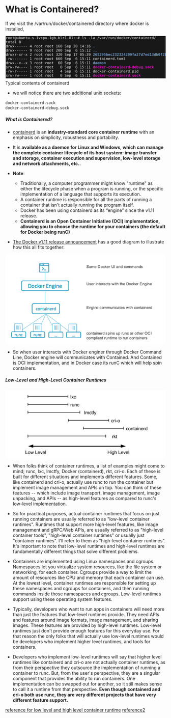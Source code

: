
# What is Containered? 

If we visit the /var/run/docker/containered directory where docker is installed, 

![img.png](../images/1_1.12.0_1.png)Typical contents of containerd

- we will notice there are two additional unix sockets: 
```text
docker-containerd.sock
docker-containerd-debug.sock
```

##### What is Containered?


- [containerd](https://containerd.io/) is an **industry-standard core container runtime** with an emphasis on simplicity, robustness and portability.
- It is **available as a daemon for Linux and Windows, which can manage the complete container lifecycle of its host system: image transfer and storage, container execution and supervision, low-level storage and network attachments, etc..**


- **Note**: 
  - Traditionally, a computer programmer might know "runtime" as either the lifecycle phase when a program is running, or the specific implementation of a language that supports its execution.
  - A container runtime is responsible for all the parts of running a container that isn't actually running the program itself.
  - Docker has been using containerd as its “engine” since the v1.11 release.
  - **Containerd is an Open Container Initiative (OCI) implementation, allowing you to choose the runtime for your containers (the default for Docker being runC)**


- [The Docker v1.11 release announcement](https://blog.docker.com/2016/04/docker-engine-1-11-runc/) has a good diagram to illustrate how this all fits together:


![img.png](../images/1_1.12.0_2.png)


- So when user interacts with Docker enginer through Docker Command Line, Docker engine will communicates with Contained. And Contained is OCI implementation, and in Docker case its runC which will help spin containers. 

##### Low-Level and High-Level Container Runtimes

![img.png](../images/1_1.12.0_3.png)

- When folks think of container runtimes, a list of examples might come to mind; runc, lxc, lmctfy, Docker (containerd), rkt, cri-o. Each of these is built for different situations and implements different features. Some, like containerd and cri-o, actually use runc to run the container but implement image management and APIs on top. You can think of these features -- which include image transport, image management, image unpacking, and APIs -- as high-level features as compared to runc's low-level implementation.


- So for practical purposes, actual container runtimes that focus on just running containers are usually referred to as "low-level container runtimes". Runtimes that support more high-level features, like image management and gRPC/Web APIs, are usually referred to as "high-level container tools", "high-level container runtimes" or usually just "container runtimes". I'll refer to them as "high-level container runtimes". It's important to note that low-level runtimes and high-level runtimes are fundamentally different things that solve different problems.


- Containers are implemented using Linux namespaces and cgroups. Namespaces let you virtualize system resources, like the file system or networking, for each container. Cgroups provide a way to limit the amount of resources like CPU and memory that each container can use. At the lowest level, container runtimes are responsible for setting up these namespaces and cgroups for containers, and then running commands inside those namespaces and cgroups. Low-level runtimes support using these operating system features.

- Typically, developers who want to run apps in containers will need more than just the features that low-level runtimes provide. They need APIs and features around image formats, image management, and sharing images. These features are provided by high-level runtimes. Low-level runtimes just don't provide enough features for this everyday use. For that reason the only folks that will actually use low-level runtimes would be developers who implement higher level runtimes, and tools for containers.

- Developers who implement low-level runtimes will say that higher level runtimes like containerd and cri-o are not actually container runtimes, as from their perspective they outsource the implementation of running a container to runc. But, from the user's perspective, they are a singular component that provides the ability to run containers. One implementation can be swapped out for another, so it still makes sense to call it a runtime from that perspective. **Even though containerd and cri-o both use runc, they are very different projects that have very different feature support.**

[reference for low level and high level container runtime](https://www.ianlewis.org/en/container-runtimes-part-1-introduction-container-r)
[reference2](https://staaldraad.github.io/post/2019-07-11-bypass-docker-plugin-with-containerd/)